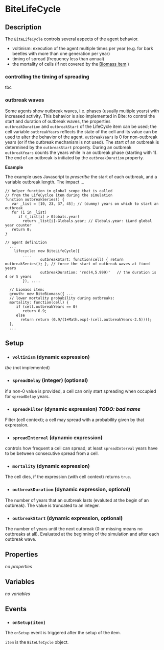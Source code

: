 # BiteLifeCycle


## Description

The `BiteLifeCycle` controls several aspects of the agent behavior.
* voltinism: execution of the agent multiple times per year (e.g. for bark beetles with more
than one generation per year)
* timing of spread (frequency less than annual)
* the mortality of cells (if not covered by the [Biomass item](BiteBiomass.md) )

### controlling the timing of spreading
tbc

### outbreak waves
Some agents show outbreak waves, i.e. phases (usually multiple years) with increased activity. This behavior
is also implemented in Bite: to control the start and duration of outbreak waves, the properties  
`outbreakDuration` and `outbreakStart` of the LifeCycle item can be used; the cell variable `outbreakYears` reflects
the state of the cell and its value can be used to alter the behavior of the agent. `outbreakYears` is 0 for non-outbreak
years (or if the outbreak mechanism is not used). The start of an outbreak is determined by the `outbreakStart` property.
During an outbreak `outbreakYears` counts the years while in an outbreak phase (starting with 1). The end of an outbreak
is initiated by the `outbreakDuration` property.

__Example__

The example uses Javascript to *prescribe* the start of each outbreak, and a variable outbreak length. The impact ...

```
// helper function in global scope that is called 
// from the LifeCyclce item during the simulation
function outbreakSeries() {
   var _list = [10, 23, 37, 45]; // (dummy) years on which to start an outbreak
   for (i in _list)
      if (_list[i] > Globals.year)
        return _list[i]-Globals.year; // Globals.year: iLand global year counter
   return 0;
}

// agent definition
  ...
	lifecycle: new BiteLifeCycle({  
        ....
				outbreakStart: function(cell) { return outbreakSeries(); }, // force the start of outbreak waves at fixed years
				outbreakDuration: 'rnd(4,5.999)'   // the duration is 4 or 5 years
		}), ....
    
  // biomass item:
  growth: new BiteBiomass({ ...
  // lower mortality probability during outbreaks:
  mortality: function(cell) {
     if (cell.outbreakYears == 0) 
        return 0.9; 
     else
       return return (0.9/(1+Math.exp(-(cell.outbreakYears-2.5))));
  },
  ...

```


## Setup

* ### `voltinism` (dynamic expression)
*tbc* (not implemented)

* ### `spreadDelay` (integer) (optional)
if a non-0 value is provided, a cell can only start spreading when occupied for `spreadDelay` years.


* ### `spreadFilter` (dynamic expression) *TODO: bad name*
Filter (cell context); a cell may spread with a probability given by that expression.

* ### `spreadInterval` (dynamic expression) 
controls how frequent a cell can spread; at least `spreadInterval` years have to be between consecutive
spread from a cell.

* ### `mortality` (dynamic expression) 
The cell dies, if the expression (with cell context) returns `true`. 

* ### `outbreakDuration` (dynamic expression, optional) 
The number of years that an outbreak lasts (evaluted at the begin of an outbreak). The value is truncated to an integer.

* ### `outbreakStart` (dynamic expression, optional) 
The number of years until the next outbreak (0 or missing means no outbreaks at all). Evaluated at the beginning of the
simulation and after each outbreak wave.


## Properties

*no properties*


## Variables

*no variables*

## Events

* ### `onSetup(item)` 
The `onSetup` event is triggered after the setup of the item. 

`item` is the `BiteLfeCycle` object.

